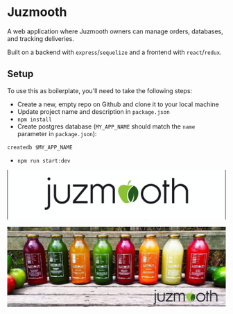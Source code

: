 # Juzmooth

A web application where Juzmooth owners can manage orders,
databases, and tracking deliveries.

Built on a backend with `express`/`sequelize` and a frontend with
`react`/`redux`.

## Setup

To use this as boilerplate, you'll need to take the following steps:

- Create a new, empty repo on Github and clone it to your local machine
- Update project name and description in `package.json`
- `npm install`
- Create postgres database (`MY_APP_NAME` should match the `name`
  parameter in `package.json`):

```
createdb $MY_APP_NAME

```

- `npm run start:dev`

![](/public/assets/jLogo.png)

![](/public/assets/jAll.jpg)
